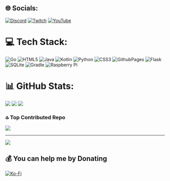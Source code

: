 
## 🌐 Socials:
[![Discord](https://img.shields.io/badge/Discord-%237289DA.svg?logo=discord&logoColor=white)](https://discord.gg/Sc6Es7QnhH) [![Twitch](https://img.shields.io/badge/Twitch-%239146FF.svg?logo=Twitch&logoColor=white)](https://twitch.tv/Bluemethyst) [![YouTube](https://img.shields.io/badge/YouTube-%23FF0000.svg?logo=YouTube&logoColor=white)](https://youtube.com/@Bluemethyst) 

# 💻 Tech Stack:
![Go](https://img.shields.io/badge/go-%2300ADD8.svg?style=for-the-badge&logo=go&logoColor=white) ![HTML5](https://img.shields.io/badge/html5-%23E34F26.svg?style=for-the-badge&logo=html5&logoColor=white) ![Java](https://img.shields.io/badge/java-%23ED8B00.svg?style=for-the-badge&logo=openjdk&logoColor=white) ![Kotlin](https://img.shields.io/badge/kotlin-%237F52FF.svg?style=for-the-badge&logo=kotlin&logoColor=white) ![Python](https://img.shields.io/badge/python-3670A0?style=for-the-badge&logo=python&logoColor=ffdd54) ![CSS3](https://img.shields.io/badge/css3-%231572B6.svg?style=for-the-badge&logo=css3&logoColor=white) ![GithubPages](https://img.shields.io/badge/github%20pages-121013?style=for-the-badge&logo=github&logoColor=white) ![Flask](https://img.shields.io/badge/flask-%23000.svg?style=for-the-badge&logo=flask&logoColor=white) ![SQLite](https://img.shields.io/badge/sqlite-%2307405e.svg?style=for-the-badge&logo=sqlite&logoColor=white) ![Gradle](https://img.shields.io/badge/Gradle-02303A.svg?style=for-the-badge&logo=Gradle&logoColor=white) ![Raspberry Pi](https://img.shields.io/badge/-RaspberryPi-C51A4A?style=for-the-badge&logo=Raspberry-Pi)
# 📊 GitHub Stats:
![](https://github-readme-stats.vercel.app/api/top-langs/?username=Bluemethyst&theme=catppuccin_mocha&hide_border=true&include_all_commits=true&count_private=false&layout=compact)
![](https://github-readme-stats.vercel.app/api?username=Bluemethyst&theme=catppuccin_mocha&hide_border=true&include_all_commits=true&count_private=false)
![](https://github-readme-streak-stats.herokuapp.com/?user=Bluemethyst&theme=catppuccin_mocha&hide_border=true)


### 🔝 Top Contributed Repo
![](https://github-contributor-stats.vercel.app/api?username=Bluemethyst&limit=5&theme=catppuccin_mocha&combine_all_yearly_contributions=true)

---
[![](https://visitcount.itsvg.in/api?id=Bluemethyst&icon=2&color=6)](https://visitcount.itsvg.in)

  ## 💰 You can help me by Donating
  [![Ko-Fi](https://img.shields.io/badge/Ko--fi-F16061?style=for-the-badge&logo=ko-fi&logoColor=white)](https://ko-fi.com/bluemethyst) 

  
<!-- Proudly created with GPRM ( https://gprm.itsvg.in ) -->
